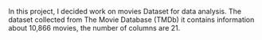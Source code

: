 


In this project, I decided work on movies Dataset for data analysis. 
The dataset collected from The Movie Database (TMDb) it contains information about 10,866 movies, the number of columns are 21.
